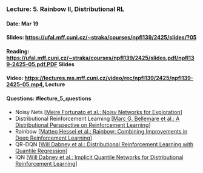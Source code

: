 ### Lecture: 5. Rainbow II, Distributional RL
#### Date: Mar 19
#### Slides: https://ufal.mff.cuni.cz/~straka/courses/npfl139/2425/slides/?05
#### Reading: https://ufal.mff.cuni.cz/~straka/courses/npfl139/2425/slides.pdf/npfl139-2425-05.pdf,PDF Slides
#### Video: https://lectures.ms.mff.cuni.cz/video/rec/npfl139/2425/npfl139-2425-05.mp4, Lecture
#### Questions: #lecture_5_questions

- Noisy Nets [[Meire Fortunato et al.: Noisy Networks for Exploration](https://arxiv.org/abs/1706.10295)]
- Distributional Reinforcement Learning [[Marc G. Bellemare et al.: A Distributional Perspective on Reinforcement Learning](https://arxiv.org/abs/1707.06887)]
- Rainbow [[Matteo Hessel et al.: Rainbow: Combining Improvements in Deep Reinforcement Learning](https://arxiv.org/abs/1710.02298)]
- QR-DQN [[Will Dabney et al.: Distributional Reinforcement Learning with Quantile Regression](https://arxiv.org/abs/1710.10044)]
- IQN [[Will Dabney et al.: Implicit Quantile Networks for Distributional Reinforcement Learning](https://arxiv.org/abs/1806.06923)]
